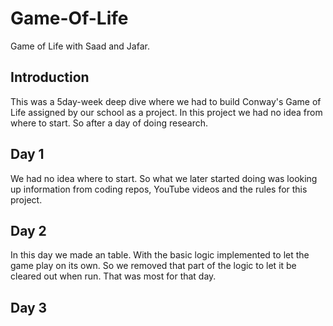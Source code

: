 # Game-Of-Life
Game of Life with Saad and Jafar.

## Introduction
This was a 5day-week deep dive where we had to build Conway's Game of Life assigned by our school as a project. 
In this project we had no idea from where to start. So after a day of doing research.

## Day 1
We had no idea where to start. 
So what we later started doing was looking up information from coding repos, YouTube videos and the rules for this project.

## Day 2
In this day we made an table. With the basic logic implemented to let the game play on its own. So we removed that part of the logic to let it be cleared out when run. That was most for that day.

## Day 3